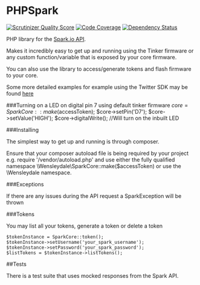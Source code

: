 PHPSpark
========

[![Scrutinizer Quality Score](https://scrutinizer-ci.com/g/garethtdavies/PHPSpark/badges/quality-score.png?s=233461fd3a4fdbbed0c4076b839a7831eca3486b)](https://scrutinizer-ci.com/g/garethtdavies/PHPSpark/)
[![Code Coverage](https://scrutinizer-ci.com/g/garethtdavies/PHPSpark/badges/coverage.png?s=ddd56682d9a01199d382d1e0c5dc02ddc7c7be5d)](https://scrutinizer-ci.com/g/garethtdavies/PHPSpark/)
[![Dependency Status](https://www.versioneye.com/user/projects/531163b7ec13753a900004de/badge.png)](https://www.versioneye.com/user/projects/531163b7ec13753a900004de)

PHP library for the [Spark.io API](http://docs.spark.io/#/api).

Makes it incredibly easy to get up and running using the Tinker firmware or any custom function/variable that is exposed by your core firmware.

You can also use the library to access/generate tokens and flash firmware to your core.

Some more detailed examples for example using the Twitter SDK may be found [here](http://www.gareth.io)

###Turning on a LED on digital pin 7 using default tinker firmware
    $core = SparkCore::make($accessToken);
    $core->setPin('D7');
    $core->setValue('HIGH');
    $core->digitalWrite(); //Will turn on the inbuilt LED

###Installing

The simplest way to get up and running is through composer.

Ensure that your composer autoload file is being required by your project e.g. require '/vendor/autoload.php' and use either the fully qualified namespace
\Wensleydale\SparkCore::make($accessToken) or use the \Wensleydale namespace.

###Exceptions

If there are any issues during the API request a SparkException will be thrown

###Tokens

You may list all your tokens, generate a token or delete a token

    $tokenInstance = SparkCore::token();
    $tokenInstance->setUsername('your_spark_username');
    $tokenInstance->setPassword('your_spark_password');
    $listTokens = $tokenInstance->listTokens();

##Tests

There is a test suite that uses mocked responses from the Spark API.